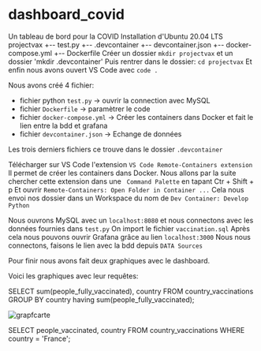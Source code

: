 # dashboard_covid
Un tableau de bord pour la COVID
Installation d'Ubuntu 20.04 LTS
projectvax
+-- test.py
+-- .devcontainer
    +-- devcontainer.json
    +-- docker-compose.yml
    +-- Dockerfile
Créer un dossier `mkdir projectvax` et un dossier 'mkdir .devcontainer'
Puis rentrer dans le dossier: `cd projectvax`
Et enfin nous avons ouvert VS Code avec `code .`

Nous avons créé 4 fichier:

 - fichier python `test.py` -> ouvrir la connection avec MySQL
 - fichier `Dockerfile` -> paramètrer le code
 - fichier `docker-compose.yml` -> Créer les containers dans Docker et fait le lien entre la bdd et grafana
 - fichier `devcontainer.json` -> Echange de données

Les trois derniers fichiers ce trouve dans le dossier `.devcontainer`

Télécharger sur VS Code l'extension `VS Code Remote-Containers extension`
Il permet de créer les containers dans Docker.
Nous allons par la suite chercher cette extension dans une ` Command Palette` en tapant Ctr + Shift + p
Et ouvrir `Remote-Containers: Open Folder in Container ...`
Cela nous envoi nos dossier dans un Workspace du nom de `Dev Container: Develop Python`

Nous ouvrons MySQL avec un `localhost:8080` et nous connectons avec les données fournies dans `test.py`
On import le fichier `vaccination.sql`
Après cela nous pouvons ouvrir Grafana grâce au lien `localhost:3000`
Nous nous connectons, faisons le lien avec la bdd depuis `DATA Sources`

Pour finir nous avons fait deux graphiques avec le dashboard.

Voici les graphiques avec leur requêtes:

SELECT sum(people_fully_vaccinated), country FROM country_vaccinations GROUP BY country having sum(people_fully_vaccinated);

![grapfcarte](https://user-images.githubusercontent.com/90393606/161998881-386f10fa-da11-47fb-a0f2-cf4819aa37a6.PNG)

SELECT people_vaccinated, country FROM country_vaccinations
WHERE country = 'France';








